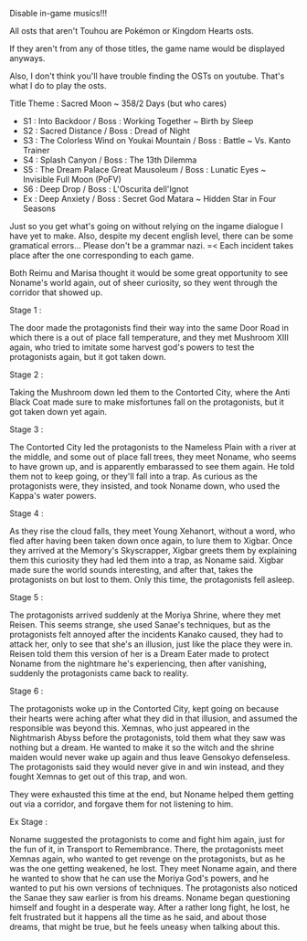Disable in-game musics!!!

All osts that aren't Touhou are Pokémon or Kingdom Hearts osts. 

If they aren't from any of those titles, the game name would be displayed anyways.

Also, I don't think you'll have trouble finding the OSTs on youtube. That's what I do to play the osts.

Title Theme : Sacred Moon ~ 358/2 Days
(but who cares)

- S1 : Into Backdoor / Boss : Working Together ~ Birth by Sleep
- S2 : Sacred Distance / Boss : Dread of Night
- S3 : The Colorless Wind on Youkai Mountain / Boss : Battle ~ Vs. Kanto Trainer
- S4 : Splash Canyon / Boss : The 13th Dilemma
- S5 : The Dream Palace Great Mausoleum / Boss : Lunatic Eyes ~ Invisible Full Moon (PoFV)
- S6 : Deep Drop / Boss : L'Oscurita dell'Ignot
- Ex : Deep Anxiety / Boss : Secret God Matara ~ Hidden Star in Four Seasons

Just so you get what's going on without relying on the ingame dialogue I have yet to make. Also, despite my decent english level, there can be some gramatical errors... Please don't be a grammar nazi. =<
Each incident takes place after the one corresponding to each game.

Both Reimu and Marisa thought it would be some great opportunity to see Noname's world again, out of sheer curiosity, so they went through the corridor that showed up.

Stage 1 :

The door made the protagonists find their way into the same Door Road in which there is a out of place fall temperature, and they met Mushroom XIII again, who tried to imitate some harvest god's powers to test the protagonists again, but it got taken down.

Stage 2 :

Taking the Mushroom down led them to the Contorted City, where the Anti Black Coat made sure to make misfortunes fall on the protagonists, but it got taken down yet again.

Stage 3 :

The Contorted City led the protagonists to the Nameless Plain with a river at the middle, and some out of place fall trees, they meet Noname, who seems to have grown up, and is apparently embarassed to see them again. He told them not to keep going, or they'll fall into a trap.
As curious as the protagonists were, they insisted, and took Noname down, who used the Kappa's water powers.

Stage 4 :

As they rise the cloud falls, they meet Young Xehanort, without a word, who fled after having been taken down once again, to lure them to Xigbar. Once they arrived at the Memory's Skyscrapper, Xigbar greets them by explaining them 
this curiosity they had led them into a trap, as Noname said. Xigbar made sure the world sounds interesting, and after that, takes the protagonists on but lost to them. Only this time, the protagonists fell asleep.

Stage 5 :

The protagonists arrived suddenly at the Moriya Shrine, where they met Reisen. This seems strange, she used Sanae's techniques, but as the protagonists felt annoyed after the incidents Kanako caused, they had to attack
her, only to see that she's an illusion, just like the place they were in. Reisen told them this version of her is a Dream Eater made to protect Noname from the nightmare he's experiencing, then after vanishing, suddenly the protagonists came back to reality.

Stage 6 :

The protagonists woke up in the Contorted City, kept going on because their hearts were aching after what they did in that illusion, and assumed the responsible was beyond this. Xemnas, who just appeared in the Nightmarish Abyss before the protagonists, told them what
they saw was nothing but a dream. He wanted to make it so the witch and the shrine maiden would never wake up again and thus leave Gensokyo defenseless. The protagonists said they would never give in and win instead, and they fought Xemnas to get out of this trap, and won.

They were exhausted this time at the end, but Noname helped them getting out via a corridor, and forgave them for not listening to him.

Ex Stage :

Noname suggested the protagonists to come and fight him again, just for the fun of it, in Transport to Remembrance. There, the protagonists meet Xemnas again, who wanted to get revenge on the protagonists, but as he was the one getting weakened, he lost.
They meet Noname again, and there he wanted to show that he can use the Moriya God's powers, and he wanted to put his own versions of techniques. The protagonists also noticed the Sanae they saw earlier is from his dreams. Noname began questioning himself and fought in a desperate way.
After a rather long fight, he lost, he felt frustrated but it happens all the time as he said, and about those dreams, that might be true, but he feels uneasy when talking about this.
